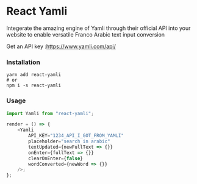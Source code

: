 # React Yamli

Integerate the amazing engine of Yamli through their official API into your website to enable versatile Franco Arabic text input conversion

Get an API key :https://www.yamli.com/api/

### Installation

```base
yarn add react-yamli
# or
npm i -s react-yamli
```

### Usage

```javascript
import Yamli from "react-yamli";

render = () => {
	<Yamli
		API_KEY="1234_API_I_GOT_FROM_YAMLI"
		placeholder="search in arabic"
		textUpdated={newFullText => {}}
		onEnter={fullText => {}}
		clearOnEnter={false}
		wordConverted={newWord => {}}
	/>;
};
```

